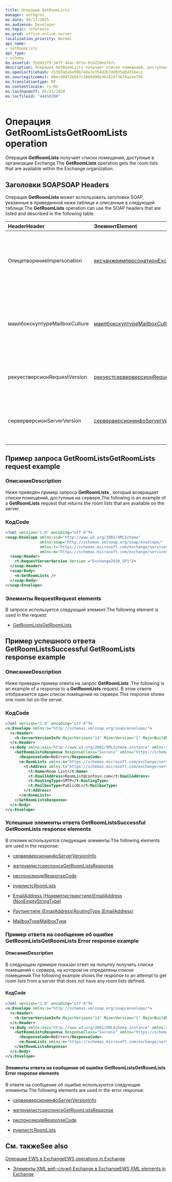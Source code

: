 ```yaml
---
title: Операция GetRoomLists
manager: sethgros
ms.date: 09/17/2015
ms.audience: Developer
ms.topic: reference
ms.prod: office-online-server
localization_priority: Normal
api_name:
- GetRoomLists
api_type:
- schema
ms.assetid: 55d451f9-547f-44ac-872e-9cb220ea7b7c
description: Операция GetRoomLists получает списки помещений, доступные в организации Exchange.
ms.openlocfilehash: d1393a6a5e99b7e0a7e354d2b7dd035d04356ec2
ms.sourcegitcommit: 88ec988f2bb67c1866d06b361615f3674a24e795
ms.translationtype: MT
ms.contentlocale: ru-RU
ms.lasthandoff: 05/31/2020
ms.locfileid: "44458280"
---
```

# <a name="getroomlists-operation"></a><span data-ttu-id="8c8c6-103">Операция GetRoomLists</span><span class="sxs-lookup"><span data-stu-id="8c8c6-103">GetRoomLists operation</span></span>

<span data-ttu-id="8c8c6-104">Операция **GetRoomLists** получает списки помещений, доступные в организации Exchange.</span><span class="sxs-lookup"><span data-stu-id="8c8c6-104">The **GetRoomLists** operation gets the room lists that are available within the Exchange organization.</span></span> 
  
## <a name="soap-headers"></a><span data-ttu-id="8c8c6-105">Заголовки SOAP</span><span class="sxs-lookup"><span data-stu-id="8c8c6-105">SOAP Headers</span></span>

<span data-ttu-id="8c8c6-106">Операция **GetRoomLists** может использовать заголовки SOAP, указанные в приведенной ниже таблице и описанные в следующей таблице.</span><span class="sxs-lookup"><span data-stu-id="8c8c6-106">The **GetRoomLists** operation can use the SOAP headers that are listed and described in the following table.</span></span> 
  
|<span data-ttu-id="8c8c6-107">**Header**</span><span class="sxs-lookup"><span data-stu-id="8c8c6-107">**Header**</span></span>|<span data-ttu-id="8c8c6-108">**Элемент**</span><span class="sxs-lookup"><span data-stu-id="8c8c6-108">**Element**</span></span>|<span data-ttu-id="8c8c6-109">**Описание**</span><span class="sxs-lookup"><span data-stu-id="8c8c6-109">**Description**</span></span>|
|:-----|:-----|:-----|
|<span data-ttu-id="8c8c6-110">Олицетворение</span><span class="sxs-lookup"><span data-stu-id="8c8c6-110">Impersonation</span></span>  <br/> |[<span data-ttu-id="8c8c6-111">ексчанжеимперсонатион</span><span class="sxs-lookup"><span data-stu-id="8c8c6-111">ExchangeImpersonation</span></span>](exchangeimpersonation.md) <br/> |<span data-ttu-id="8c8c6-112">Идентифицирует пользователя, который олицетворяет клиентское приложение.</span><span class="sxs-lookup"><span data-stu-id="8c8c6-112">Identifies the user whom the client application is impersonating.</span></span>  <br/> |
|<span data-ttu-id="8c8c6-113">маилбокскултуре</span><span class="sxs-lookup"><span data-stu-id="8c8c6-113">MailboxCulture</span></span>  <br/> |[<span data-ttu-id="8c8c6-114">маилбокскултуре</span><span class="sxs-lookup"><span data-stu-id="8c8c6-114">MailboxCulture</span></span>](mailboxculture.md) <br/> |<span data-ttu-id="8c8c6-115">Определяет язык и региональные параметры RFC3066, которые будут использоваться для доступа к почтовому ящику.</span><span class="sxs-lookup"><span data-stu-id="8c8c6-115">Identifies the RFC3066 culture to be used to access the mailbox.</span></span>  <br/> |
|<span data-ttu-id="8c8c6-116">рекуестверсион</span><span class="sxs-lookup"><span data-stu-id="8c8c6-116">RequestVersion</span></span>  <br/> |[<span data-ttu-id="8c8c6-117">рекуестсерверверсион</span><span class="sxs-lookup"><span data-stu-id="8c8c6-117">RequestServerVersion</span></span>](requestserverversion.md) <br/> |<span data-ttu-id="8c8c6-118">Определяет версию схемы для запроса операции.</span><span class="sxs-lookup"><span data-stu-id="8c8c6-118">Identifies the schema version for the operation request.</span></span>  <br/> |
|<span data-ttu-id="8c8c6-119">серверверсион</span><span class="sxs-lookup"><span data-stu-id="8c8c6-119">ServerVersion</span></span>  <br/> |[<span data-ttu-id="8c8c6-120">серверверсионинфо</span><span class="sxs-lookup"><span data-stu-id="8c8c6-120">ServerVersionInfo</span></span>](serverversioninfo.md) <br/> |<span data-ttu-id="8c8c6-121">Определяет версию сервера, который ответил на запрос.</span><span class="sxs-lookup"><span data-stu-id="8c8c6-121">Identifies the version of the server that responded to the request.</span></span>  <br/> |
   
## <a name="getroomlists-request-example"></a><span data-ttu-id="8c8c6-122">Пример запроса GetRoomLists</span><span class="sxs-lookup"><span data-stu-id="8c8c6-122">GetRoomLists request example</span></span>

### <a name="description"></a><span data-ttu-id="8c8c6-123">Описание</span><span class="sxs-lookup"><span data-stu-id="8c8c6-123">Description</span></span>

<span data-ttu-id="8c8c6-124">Ниже приведен пример запроса **GetRoomLists** , который возвращает списки помещений, доступные на сервере.</span><span class="sxs-lookup"><span data-stu-id="8c8c6-124">The following is an example of a **GetRoomLists** request that returns the room lists that are available on the server.</span></span> 
  
### <a name="code"></a><span data-ttu-id="8c8c6-125">Код</span><span class="sxs-lookup"><span data-stu-id="8c8c6-125">Code</span></span>

```XML
<?xml version="1.0" encoding="utf-8"?>
<soap:Envelope xmlns:xsd="http://www.w3.org/2001/XMLSchema"
               xmlns:soap="http://schemas.xmlsoap.org/soap/envelope/"
               xmlns:t="https://schemas.microsoft.com/exchange/services/2006/types"
               xmlns:m="https://schemas.microsoft.com/exchange/services/2006/messages">
  <soap:Header>
    <t:RequestServerVersion Version ="Exchange2010_SP1"/>
  </soap:Header>
  <soap:Body>
    <m:GetRoomLists />
  </soap:Body>
</soap:Envelope>

```

### <a name="request-elements"></a><span data-ttu-id="8c8c6-126">Элементы Request</span><span class="sxs-lookup"><span data-stu-id="8c8c6-126">Request elements</span></span>

<span data-ttu-id="8c8c6-127">В запросе используется следующий элемент:</span><span class="sxs-lookup"><span data-stu-id="8c8c6-127">The following element is used in the request:</span></span>
  
- [<span data-ttu-id="8c8c6-128">GetRoomLists</span><span class="sxs-lookup"><span data-stu-id="8c8c6-128">GetRoomLists</span></span>](getroomlists.md)
    
## <a name="successful-getroomlists-response-example"></a><span data-ttu-id="8c8c6-129">Пример успешного ответа GetRoomLists</span><span class="sxs-lookup"><span data-stu-id="8c8c6-129">Successful GetRoomLists response example</span></span>

### <a name="description"></a><span data-ttu-id="8c8c6-130">Описание</span><span class="sxs-lookup"><span data-stu-id="8c8c6-130">Description</span></span>

<span data-ttu-id="8c8c6-131">Ниже приведен пример ответа на запрос **GetRoomLists** .</span><span class="sxs-lookup"><span data-stu-id="8c8c6-131">The following is an example of a response to a **GetRoomLists** request.</span></span> <span data-ttu-id="8c8c6-132">В этом ответе отображается один список помещений на сервере.</span><span class="sxs-lookup"><span data-stu-id="8c8c6-132">This response shows one room list on the server.</span></span> 
  
### <a name="code"></a><span data-ttu-id="8c8c6-133">Код</span><span class="sxs-lookup"><span data-stu-id="8c8c6-133">Code</span></span>

```XML
<?xml version="1.0" encoding="utf-8"?>
<s:Envelope xmlns:s="http://schemas.xmlsoap.org/soap/envelope/">
  <s:Header>
    <h:ServerVersionInfo MajorVersion="14" MinorVersion="1" MajorBuildNumber="164" MinorBuildNumber="0" Version="Exchange2010_SP1" xmlns:h="https://schemas.microsoft.com/exchange/services/2006/types" xmlns="https://schemas.microsoft.com/exchange/services/2006/types" xmlns:xsi="http://www.w3.org/2001/XMLSchema-instance" xmlns:xsd="http://www.w3.org/2001/XMLSchema"/>
  </s:Header>
  <s:Body xmlns:xsi="http://www.w3.org/2001/XMLSchema-instance" xmlns:xsd="http://www.w3.org/2001/XMLSchema">
    <GetRoomListsResponse ResponseClass="Success" xmlns="https://schemas.microsoft.com/exchange/services/2006/messages">
      <ResponseCode>NoError</ResponseCode>
      <m:RoomLists xmlns:m="https://schemas.microsoft.com/exchange/services/2006/messages">
        <t:Address xmlns:t="https://schemas.microsoft.com/exchange/services/2006/types">
          <t:Name>Room List</t:Name>
          <t:EmailAddress>RoomList@contoso.com</t:EmailAddress>
          <t:RoutingType>SMTP</t:RoutingType>
          <t:MailboxType>PublicDL</t:MailboxType>
        </t:Address>
      </m:RoomLists>
    </GetRoomListsResponse>
  </s:Body>
</s:Envelope>

```

### <a name="successful-getroomlists-response-elements"></a><span data-ttu-id="8c8c6-134">Успешные элементы ответа GetRoomLists</span><span class="sxs-lookup"><span data-stu-id="8c8c6-134">Successful GetRoomLists response elements</span></span>

<span data-ttu-id="8c8c6-135">В отклике используются следующие элементы:</span><span class="sxs-lookup"><span data-stu-id="8c8c6-135">The following elements are used in the response:</span></span>
  
- [<span data-ttu-id="8c8c6-136">серверверсионинфо</span><span class="sxs-lookup"><span data-stu-id="8c8c6-136">ServerVersionInfo</span></span>](serverversioninfo.md)
    
- [<span data-ttu-id="8c8c6-137">жетрумлистсреспонсе</span><span class="sxs-lookup"><span data-stu-id="8c8c6-137">GetRoomListsResponse</span></span>](getroomlistsresponse.md)
    
- [<span data-ttu-id="8c8c6-138">респонсекоде</span><span class="sxs-lookup"><span data-stu-id="8c8c6-138">ResponseCode</span></span>](responsecode.md)
    
- [<span data-ttu-id="8c8c6-139">румлистс</span><span class="sxs-lookup"><span data-stu-id="8c8c6-139">RoomLists</span></span>](roomlists.md)
    
- [<span data-ttu-id="8c8c6-140">EmailAddress (Нонемптистрингтипе)</span><span class="sxs-lookup"><span data-stu-id="8c8c6-140">EmailAddress (NonEmptyStringType)</span></span>](emailaddress-nonemptystringtype.md)
    
- [<span data-ttu-id="8c8c6-141">Раутингтипе (EmailAddress)</span><span class="sxs-lookup"><span data-stu-id="8c8c6-141">RoutingType (EmailAddress)</span></span>](routingtype-emailaddress.md)
    
- [<span data-ttu-id="8c8c6-142">MailboxType</span><span class="sxs-lookup"><span data-stu-id="8c8c6-142">MailboxType</span></span>](mailboxtype.md)
    
### <a name="getroomlists-error-response-example"></a><span data-ttu-id="8c8c6-143">Пример ответа на сообщение об ошибке GetRoomLists</span><span class="sxs-lookup"><span data-stu-id="8c8c6-143">GetRoomLists Error response example</span></span>

#### <a name="description"></a><span data-ttu-id="8c8c6-144">Описание</span><span class="sxs-lookup"><span data-stu-id="8c8c6-144">Description</span></span>

<span data-ttu-id="8c8c6-145">В следующем примере показан ответ на попытку получить списки помещений с сервера, на котором не определены списки помещений.</span><span class="sxs-lookup"><span data-stu-id="8c8c6-145">The following example shows the response to an attempt to get room lists from a server that does not have any room lists defined.</span></span>
  
#### <a name="code"></a><span data-ttu-id="8c8c6-146">Код</span><span class="sxs-lookup"><span data-stu-id="8c8c6-146">Code</span></span>

```XML
<?xml version="1.0" encoding="utf-8"?>
<s:Envelope xmlns:s="http://schemas.xmlsoap.org/soap/envelope/">
  <s:Header>
    <h:ServerVersionInfo MajorVersion="14" MinorVersion="1" MajorBuildNumber="164" MinorBuildNumber="0" Version="Exchange2010_SP1" xmlns:h="https://schemas.microsoft.com/exchange/services/2006/types" xmlns="https://schemas.microsoft.com/exchange/services/2006/types" xmlns:xsi="http://www.w3.org/2001/XMLSchema-instance" xmlns:xsd="http://www.w3.org/2001/XMLSchema"/>
  </s:Header>
  <s:Body xmlns:xsi="http://www.w3.org/2001/XMLSchema-instance" xmlns:xsd="http://www.w3.org/2001/XMLSchema">
    <GetRoomListsResponse ResponseClass="Success" xmlns="https://schemas.microsoft.com/exchange/services/2006/messages">
      <ResponseCode>NoError</ResponseCode>
      <m:RoomLists xmlns:m="https://schemas.microsoft.com/exchange/services/2006/messages"/>
    </GetRoomListsResponse>
  </s:Body>
</s:Envelope>

```

#### <a name="getroomlists-error-response-elements"></a><span data-ttu-id="8c8c6-147">Элементы ответа на сообщение об ошибке GetRoomLists</span><span class="sxs-lookup"><span data-stu-id="8c8c6-147">GetRoomLists Error response elements</span></span>

<span data-ttu-id="8c8c6-148">В ответе на сообщение об ошибке используются следующие элементы:</span><span class="sxs-lookup"><span data-stu-id="8c8c6-148">The following elements are used in the error response:</span></span>
  
- [<span data-ttu-id="8c8c6-149">серверверсионинфо</span><span class="sxs-lookup"><span data-stu-id="8c8c6-149">ServerVersionInfo</span></span>](serverversioninfo.md)
    
- [<span data-ttu-id="8c8c6-150">жетрумлистсреспонсе</span><span class="sxs-lookup"><span data-stu-id="8c8c6-150">GetRoomListsResponse</span></span>](getroomlistsresponse.md)
    
- [<span data-ttu-id="8c8c6-151">респонсекоде</span><span class="sxs-lookup"><span data-stu-id="8c8c6-151">ResponseCode</span></span>](responsecode.md)
    
- [<span data-ttu-id="8c8c6-152">румлистс</span><span class="sxs-lookup"><span data-stu-id="8c8c6-152">RoomLists</span></span>](roomlists.md)
    
## <a name="see-also"></a><span data-ttu-id="8c8c6-153">См. также</span><span class="sxs-lookup"><span data-stu-id="8c8c6-153">See also</span></span>



[<span data-ttu-id="8c8c6-154">Операции EWS в Exchange</span><span class="sxs-lookup"><span data-stu-id="8c8c6-154">EWS operations in Exchange</span></span>](ews-operations-in-exchange.md)
  
- [<span data-ttu-id="8c8c6-155">Элементы XML веб-служб Exchange в Exchange</span><span class="sxs-lookup"><span data-stu-id="8c8c6-155">EWS XML elements in Exchange</span></span>](ews-xml-elements-in-exchange.md)

